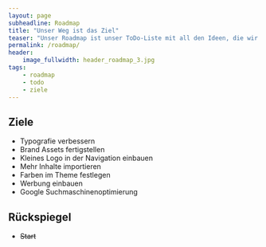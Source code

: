 ```yaml
---
layout: page
subheadline: Roadmap
title: "Unser Weg ist das Ziel"
teaser: "Unser Roadmap ist unser ToDo-Liste mit all den Ideen, die wir gerne noch verwirklich wollen. Gleichzeitig dient die Roadmap uns als Rückspiegel, in den wir schauen können, um uns zu vergewissern, dass es voran geht."
permalink: /roadmap/
header:
    image_fullwidth: header_roadmap_3.jpg
tags:
    - roadmap
    - todo
    - ziele
---
```


## Ziele

- Typografie verbessern
- Brand Assets fertigstellen
- Kleines Logo in der Navigation einbauen
- Mehr Inhalte importieren
- Farben im Theme festlegen
- Werbung einbauen
- Google Suchmaschinenoptimierung


## Rückspiegel

- <s>Start</s>
